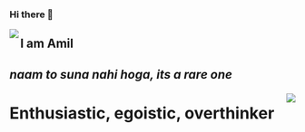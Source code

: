 ### Hi there 👋
<p>
  <img align=left src="https://media.giphy.com/media/jOV609ljhCAK1tba6u/giphy.gif">
  <h2>I am Amil<h2>
  <i>naam to suna nahi hoga, its a rare one</i>
</p>
  
<p>
  <img align= right src="https://media.giphy.com/media/xULW8xIYmhTWW3Rv0Y/giphy.gif"> 
  <h1>Enthusiastic, egoistic, overthinker</h3>
</p>

<!--
**Amil-Gupta/Amil-Gupta** is a ✨ _special_ ✨ repository because its `README.md` (this file) appears on your GitHub profile.

Here are some ideas to get you started:

- 🔭 I’m currently working on ...
- 🌱 I’m currently learning ...
- 👯 I’m looking to collaborate on ...
- 🤔 I’m looking for help with ...
- 💬 Ask me about ...
- 📫 How to reach me: ...
- 😄 Pronouns: ...
- ⚡ Fun fact: ...
-->
